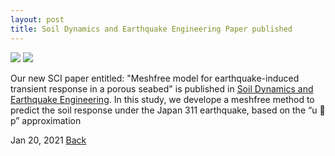 ```yaml
---
layout: post
title: Soil Dynamics and Earthquake Engineering Paper published
---
```


<img src="https://raw.githubusercontent.com/FiniteTsai/FiniteTsai.github.io/master/images/posts/2021_3_1.png">

<img src="https://raw.githubusercontent.com/FiniteTsai/FiniteTsai.github.io/master/images/posts/2021_3_2.png">

Our new SCI paper entitled: "Meshfree model for earthquake-induced transient response in a porous seabed" is published in 
[Soil Dynamics and Earthquake Engineering](https://www.sciencedirect.com/science/article/pii/S0267726121001354). In this study, we develope a meshfree method to predict the soil response
under the Japan 311 earthquake, based on the “u 􀀀 p” approximation

Jan 20, 2021
[Back](https://finitetsai.github.io/)
